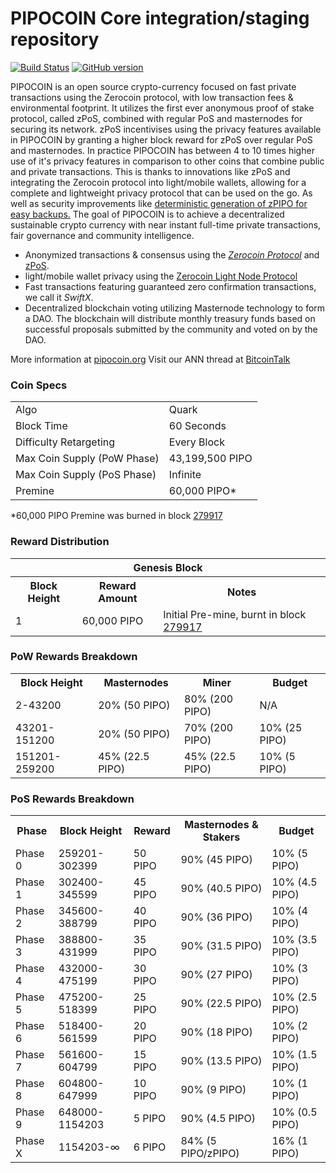 PIPOCOIN Core integration/staging repository
=====================================

[![Build Status](https://travis-ci.org/pipo-project/PiPo-coin.svg?branch=master)](https://travis-ci.org/pipo-project/PiPo-coin) [![GitHub version](https://badge.fury.io/gh/PIPOCOIN-Project%2FPIPOCOIN.svg)](https://badge.fury.io/gh/PIPOCOIN-Project%2FPIPOCOIN)

PIPOCOIN is an open source crypto-currency focused on fast private transactions using the Zerocoin protocol, with low transaction fees & environmental footprint.  It utilizes the first ever anonymous proof of stake protocol, called zPoS, combined with regular PoS and masternodes for securing its network. zPoS incentivises using the privacy features available in PIPOCOIN by granting a higher block reward for zPoS over regular PoS and masternodes. In practice PIPOCOIN has between 4 to 10 times higher use of it's privacy features in comparison to other coins that combine public and private transactions. This is thanks to innovations like zPoS and integrating the Zerocoin protocol into light/mobile wallets, allowing for a complete and lightweight privacy protocol that can be used on the go. As well as security improvements like [deterministic generation of zPIPO for easy backups.](https://www.reddit.com/r/pipocoin/comments/8gbjf7/how_to_use_deterministic_zerocoin_generation/)
The goal of PIPOCOIN is to achieve a decentralized sustainable crypto currency with near instant full-time private transactions, fair governance and community intelligence.
- Anonymized transactions & consensus using the [_Zerocoin Protocol_](http://www.pipo.project/zpipo) and [zPoS](https://pipocoin.org/zpos/).
- light/mobile wallet privacy using the [Zerocoin Light Node Protocol](https://pipocoin.org/wp-content/uploads/2018/11/Zerocoin_Light_Node_Protocol.pdf)
- Fast transactions featuring guaranteed zero confirmation transactions, we call it _SwiftX_.
- Decentralized blockchain voting utilizing Masternode technology to form a DAO. The blockchain will distribute monthly treasury funds based on successful proposals submitted by the community and voted on by the DAO.

More information at [pipocoin.org](http://www.pipo.project) Visit our ANN thread at [BitcoinTalk](http://www.bitcointalk.org/index.php?topic=1262920)

### Coin Specs
<table>
<tr><td>Algo</td><td>Quark</td></tr>
<tr><td>Block Time</td><td>60 Seconds</td></tr>
<tr><td>Difficulty Retargeting</td><td>Every Block</td></tr>
<tr><td>Max Coin Supply (PoW Phase)</td><td>43,199,500 PIPO</td></tr>
<tr><td>Max Coin Supply (PoS Phase)</td><td>Infinite</td></tr>
<tr><td>Premine</td><td>60,000 PIPO*</td></tr>
</table>

*60,000 PIPO Premine was burned in block [279917](http://www.presstab.pw/phpexplorer/PIPOCOIN/block.php?blockhash=206d9cfe859798a0b0898ab00d7300be94de0f5469bb446cecb41c3e173a57e0)

### Reward Distribution

<table>
<th colspan=4>Genesis Block</th>
<tr><th>Block Height</th><th>Reward Amount</th><th>Notes</th></tr>
<tr><td>1</td><td>60,000 PIPO</td><td>Initial Pre-mine, burnt in block <a href="http://www.presstab.pw/phpexplorer/PIPOCOIN/block.php?blockhash=206d9cfe859798a0b0898ab00d7300be94de0f5469bb446cecb41c3e173a57e0">279917</a></td></tr>
</table>

### PoW Rewards Breakdown

<table>
<th>Block Height</th><th>Masternodes</th><th>Miner</th><th>Budget</th>
<tr><td>2-43200</td><td>20% (50 PIPO)</td><td>80% (200 PIPO)</td><td>N/A</td></tr>
<tr><td>43201-151200</td><td>20% (50 PIPO)</td><td>70% (200 PIPO)</td><td>10% (25 PIPO)</td></tr>
<tr><td>151201-259200</td><td>45% (22.5 PIPO)</td><td>45% (22.5 PIPO)</td><td>10% (5 PIPO)</td></tr>
</table>

### PoS Rewards Breakdown

<table>
<th>Phase</th><th>Block Height</th><th>Reward</th><th>Masternodes & Stakers</th><th>Budget</th>
<tr><td>Phase 0</td><td>259201-302399</td><td>50 PIPO</td><td>90% (45 PIPO)</td><td>10% (5 PIPO)</td></tr>
<tr><td>Phase 1</td><td>302400-345599</td><td>45 PIPO</td><td>90% (40.5 PIPO)</td><td>10% (4.5 PIPO)</td></tr>
<tr><td>Phase 2</td><td>345600-388799</td><td>40 PIPO</td><td>90% (36 PIPO)</td><td>10% (4 PIPO)</td></tr>
<tr><td>Phase 3</td><td>388800-431999</td><td>35 PIPO</td><td>90% (31.5 PIPO)</td><td>10% (3.5 PIPO)</td></tr>
<tr><td>Phase 4</td><td>432000-475199</td><td>30 PIPO</td><td>90% (27 PIPO)</td><td>10% (3 PIPO)</td></tr>
<tr><td>Phase 5</td><td>475200-518399</td><td>25 PIPO</td><td>90% (22.5 PIPO)</td><td>10% (2.5 PIPO)</td></tr>
<tr><td>Phase 6</td><td>518400-561599</td><td>20 PIPO</td><td>90% (18 PIPO)</td><td>10% (2 PIPO)</td></tr>
<tr><td>Phase 7</td><td>561600-604799</td><td>15 PIPO</td><td>90% (13.5 PIPO)</td><td>10% (1.5 PIPO)</td></tr>
<tr><td>Phase 8</td><td>604800-647999</td><td>10 PIPO</td><td>90% (9 PIPO)</td><td>10% (1 PIPO)</td></tr>
<tr><td>Phase 9</td><td>648000-1154203</td><td>5 PIPO</td><td>90% (4.5 PIPO)</td><td>10% (0.5 PIPO)</td></tr>
<tr><td>Phase X</td><td>1154203-∞</td><td>6 PIPO</td><td>84% (5 PIPO/zPIPO)</td><td>16% (1 PIPO)</td></tr>
</table>
